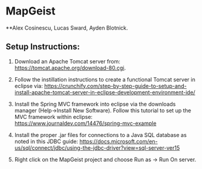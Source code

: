 # MapGeist
**Alex Cosinescu, Lucas Sward, Ayden Blotnick.

## Setup Instructions:
1. Download an Apache Tomcat server from: https://tomcat.apache.org/download-80.cgi. 

2. Follow the instillation instructions to create a functional 
Tomcat server in eclipse via: https://crunchify.com/step-by-step-guide-to-setup-and-install-apache-tomcat-server-in-eclipse-development-environment-ide/

3. Install the Spring MVC framework into eclipse via the downloads manager (Help->Install New Software). Follow this tutorial to set up the MVC framework within eclipse: https://www.journaldev.com/14476/spring-mvc-example

4. Install the proper .jar files for connections to a Java SQL database as noted in this JDBC guide: https://docs.microsoft.com/en-us/sql/connect/jdbc/using-the-jdbc-driver?view=sql-server-ver15

5. Right click on the MapGeist project and choose Run as -> Run On server.
